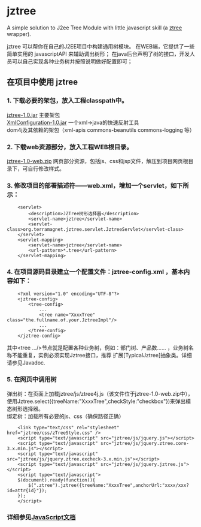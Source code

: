 jztree
======

A simple solution to J2ee Tree Module with little javascript skill (a [ztree](http://www.ztree.me) wrapper). 

jztree 可以帮你在自己的J2EE项目中构建通用树模块。
在WEB端，它提供了一些简单实用的 javascriptAPI 来辅助调出树形；
在java后台声明了树的接口，开发人员可以自己实现各种业务树并按照说明做好配置即可；


在项目中使用 jztree
------------------
### 1.  下载必要的架包，放入工程classpath中。
[jztree-1.0.jar](target/jztree-1.0.jar?raw=true) 主要架包<br />
[XmlConfiguration-1.0.jar](https://github.com/terrason/XmlConfiguration/blob/master/target/XmlConfiguration-1.0.jar?raw=true)     一个xml→java的快速反射工具<br />
dom4j及其依赖的架包（xml-apis commons-beanutils commons-logging 等）
### 2.  下载web资源部分，放入工程WEB根目录。
[jztree-1.0-web.zip](target/jztree-1.0-web.zip?raw=true)     网页部分资源，包括js、css和jsp文件，解压到项目网页根目录下，可自行修改样式。
### 3.  修改项目的部署描述符——web.xml，增加一个servlet，如下所示：
        <servlet>
            <description>JZTree树形选择器</description>
            <servlet-name>jztree</servlet-name>
            <servlet-class>org.terramagnet.jztree.servlet.JztreeServlet</servlet-class>
        </servlet>
        <servlet-mapping>
            <servlet-name>jztree</servlet-name>
            <url-pattern>*.tree</url-pattern>
        </servlet-mapping>
### 4.  在项目源码目录建立一个配置文件：jztree-config.xml ，基本内容如下：
        <?xml version="1.0" encoding="UTF-8"?>
        <jztree-config>
            <tree-config>
                ...
                <tree name="XxxxTree" class="the.fullname.of.your.JztreeImpl"/>
                ...
            </tree-config>
        </jztree-config>
其中<tree .../>节点就是配置各种业务树，例如：部门树、产品数…… ，业务树名称不能重复，实例必须实现Jztree接口，推荐
扩展[TypicalJztree]抽象类。详细请参见Javadoc.
### 5.  在网页中调用树
弹出树：在页面上加载jztree/js/ztree4j.js（该文件位于jztree-1.0-web.zip中），
使用Jztree.select({treeName:"XxxxTree",checkStyle:"checkbox"})来弹出模态树形选择器。<br />
绑定树：加载所有必要的js、css（确保路径正确）

        <link type="text/css" rel="stylesheet" href="jztree/css/zTreeStyle.css" />
        <script type="text/javascript" src="jztree/js/jquery.js"></script>
        <script type="text/javascript" src="jztree/js/jquery.ztree.core-3.x.min.js"></script>
        <script type="text/javascript" src="jztree/js/jquery.ztree.excheck-3.x.min.js"></script>
        <script type="text/javascript" src="jztree/js/jquery.jztree.js"></script>
        <script type="text/javascript">
        $(document).ready(function(){
            $(".ztree").jztree({treeName:"XxxxTree",anchorUrl:"xxxx/xxx?id=attr{id}"});
        });
        </script>
        
### 详细参见[JavaScript文档](https://github.com/terrason/jztree/wiki/JavascriptApi)
